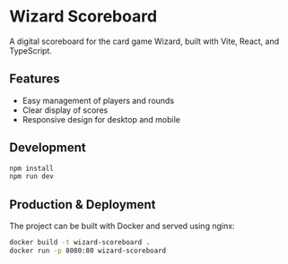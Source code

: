 # Wizard Scoreboard

A digital scoreboard for the card game Wizard, built with Vite, React, and TypeScript.

## Features
- Easy management of players and rounds
- Clear display of scores
- Responsive design for desktop and mobile

## Development

```bash
npm install
npm run dev
```

## Production & Deployment

The project can be built with Docker and served using nginx:

```bash
docker build -t wizard-scoreboard .
docker run -p 8080:80 wizard-scoreboard
```


